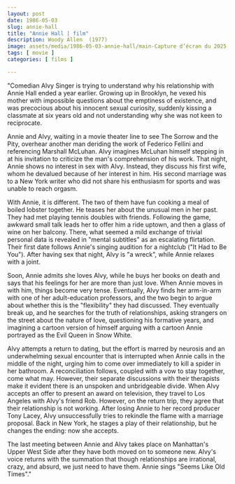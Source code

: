 ```yaml
---
layout: post
date: 1986-05-03
slug: annie-hall
title: "Annie Hall | film"
description: Woody Allen  (1977)
image: assets/media/1986-05-03-annie-hall/main-Capture d’écran du 2025-06-25 07-51-16.png
tags: [ movie ]
categories: [ films ]

---
```


"Comedian Alvy Singer is trying to understand why his relationship with Annie Hall ended a year earlier. Growing up in Brooklyn, he vexed his mother with impossible questions about the emptiness of existence, and was precocious about his innocent sexual curiosity, suddenly kissing a classmate at six years old and not understanding why she was not keen to reciprocate.

Annie and Alvy, waiting in a movie theater line to see The Sorrow and the Pity, overhear another man deriding the work of Federico Fellini and referencing Marshall McLuhan. Alvy imagines McLuhan himself stepping in at his invitation to criticize the man's comprehension of his work. That night, Annie shows no interest in sex with Alvy. Instead, they discuss his first wife, whom he devalued because of her interest in him. His second marriage was to a New York writer who did not share his enthusiasm for sports and was unable to reach orgasm.

With Annie, it is different. The two of them have fun cooking a meal of boiled lobster together. He teases her about the unusual men in her past. They had met playing tennis doubles with friends. Following the game, awkward small talk leads her to offer him a ride uptown, and then a glass of wine on her balcony. There, what seemed a mild exchange of trivial personal data is revealed in "mental subtitles" as an escalating flirtation. Their first date follows Annie's singing audition for a nightclub ("It Had to Be You"). After having sex that night, Alvy is "a wreck", while Annie relaxes with a joint.

Soon, Annie admits she loves Alvy, while he buys her books on death and says that his feelings for her are more than just love. When Annie moves in with him, things become very tense. Eventually, Alvy finds her arm-in-arm with one of her adult-education professors, and the two begin to argue about whether this is the "flexibility" they had discussed. They eventually break up, and he searches for the truth of relationships, asking strangers on the street about the nature of love, questioning his formative years, and imagining a cartoon version of himself arguing with a cartoon Annie portrayed as the Evil Queen in Snow White.

Alvy attempts a return to dating, but the effort is marred by neurosis and an underwhelming sexual encounter that is interrupted when Annie calls in the middle of the night, urging him to come over immediately to kill a spider in her bathroom. A reconciliation follows, coupled with a vow to stay together, come what may. However, their separate discussions with their therapists make it evident there is an unspoken and unbridgeable divide. When Alvy accepts an offer to present an award on television, they travel to Los Angeles with Alvy's friend Rob. However, on the return trip, they agree that their relationship is not working. After losing Annie to her record producer Tony Lacey, Alvy unsuccessfully tries to rekindle the flame with a marriage proposal. Back in New York, he stages a play of their relationship, but he changes the ending: now she accepts.

The last meeting between Annie and Alvy takes place on Manhattan's Upper West Side after they have both moved on to someone new. Alvy's voice returns with the summation that though relationships are irrational, crazy, and absurd, we just need to have them. Annie sings "Seems Like Old Times"."


